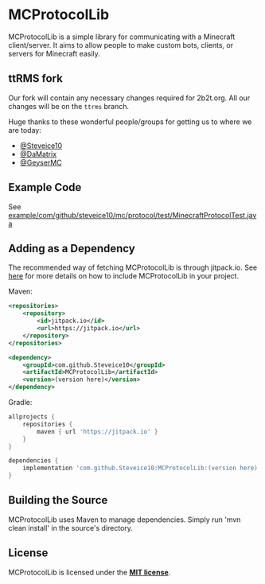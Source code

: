 # MCProtocolLib
MCProtocolLib is a simple library for communicating with a Minecraft client/server. It aims to allow people to make custom bots, clients, or servers for Minecraft easily.

## ttRMS fork

Our fork will contain any necessary changes required for 2b2t.org. All our changes will be on the `ttrms` branch.

Huge thanks to these wonderful people/groups for getting us to where we are today:

- [@Steveice10](https://github.com/Steveice10)
- [@DaMatrix](https://github.com/DaMatrix)
- [@GeyserMC](https://github.com/GeyserMC)

## Example Code
See [example/com/github/steveice10/mc/protocol/test/MinecraftProtocolTest.java](https://github.com/Steveice10/MCProtocolLib/tree/master/example/com/github/steveice10/mc/protocol/test)

## Adding as a Dependency

The recommended way of fetching MCProtocolLib is through jitpack.io. See [here](https://jitpack.io/#Steveice10/MCProtocolLib) for more details on how to include MCProtocolLib in your project.

Maven:
```xml
<repositories>
    <repository>
        <id>jitpack.io</id>
        <url>https://jitpack.io</url>
    </repository>
</repositories>

<dependency>
    <groupId>com.github.Steveice10</groupId>
    <artifactId>MCProtocolLib</artifactId>
    <version>(version here)</version>
</dependency>
```

Gradle:
```groovy
allprojects {
    repositories {
        maven { url 'https://jitpack.io' }
    }
}

dependencies {
    implementation 'com.github.Steveice10:MCProtocolLib:(version here)'
}
```

## Building the Source
MCProtocolLib uses Maven to manage dependencies. Simply run 'mvn clean install' in the source's directory.

## License
MCProtocolLib is licensed under the **[MIT license](http://www.opensource.org/licenses/mit-license.html)**.

